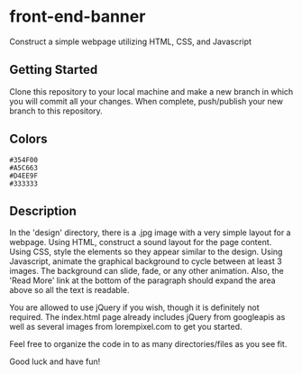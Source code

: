 # front-end-banner
Construct a simple webpage utilizing HTML, CSS, and Javascript

## Getting Started
Clone this repository to your local machine and make a new branch in which you will commit all your changes. When complete, push/publish your new branch to this repository.

## Colors
```
#354F00
#A5C663
#D4EE9F
#333333
```

## Description
In the 'design' directory, there is a .jpg image with a very simple layout for a webpage. Using HTML, construct a sound layout for the page content. Using CSS, style the elements so they appear similar to the design. Using Javascript, animate the graphical background to cycle between at least 3 images. The background can slide, fade, or any other animation. Also, the 'Read More' link at the bottom of the paragraph should expand the area above so all the text is readable.

You are allowed to use jQuery if you wish, though it is definitely not required. The index.html page already includes jQuery from googleapis as well as several images from lorempixel.com to get you started.

Feel free to organize the code in to as many directories/files as you see fit.

Good luck and have fun!
